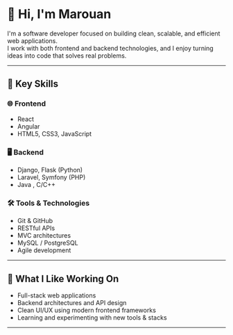 # 👋 Hi, I'm Marouan

I'm a software developer focused on building clean, scalable, and efficient web applications.  
I work with both frontend and backend technologies, and I enjoy turning ideas into code that solves real problems.

---

## 🧠 Key Skills

### 🌐 Frontend
- React
- Angular
- HTML5, CSS3, JavaScript

### 🖥️ Backend
- Django, Flask (Python)
- Laravel, Symfony (PHP)
- Java , C/C++

### 🛠️ Tools & Technologies
- Git & GitHub
- RESTful APIs
- MVC architectures
- MySQL / PostgreSQL
- Agile development

---

## 🚀 What I Like Working On
- Full-stack web applications  
- Backend architectures and API design  
- Clean UI/UX using modern frontend frameworks  
- Learning and experimenting with new tools & stacks

---
